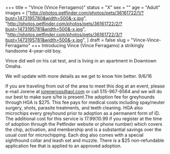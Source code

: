+++
title = "Vince (Vince Ferragamo)"
status = "X"
sex = ""
age = "Adult"
images = ["http://photos.petfinder.com/photos/pets/36161722/1/?bust=1473195780&width=500&-x.jpg",
"http://photos.petfinder.com/photos/pets/36161722/2/?bust=1473195781&width=500&-x.jpg",
"http://photos.petfinder.com/photos/pets/36161722/3/?bust=1473195781&width=500&-x.jpg",
]
draft = false
slug = "Vince-Vince-Ferragamo"
+++
Introducing Vince (Vince Ferragamo) a strikingly handsome 4-year-old boy.

Vince did well on his cat test, and is living in an apartment in Downtown Omaha.

We will update with more details as we get to know him better. 9/6/16

If you are traveling from out of the area to meet this dog at an event, please e-mail Jorene at joreneross@aol.com or call 515-967-6564 and we will do our best to make sure s/he is present.The adoption fee for greyhounds through HGA is $275. This fee pays for medical costs including spay/neuter surgery, shots, parasite treatments, and teeth cleaning. HGA also microchips every greyhound prior to adoption as a permanent form of ID. The additional cost for this service is $17.99 ($10.99 if you register at the time of adoption through the Petfinder website or phone number) which covers the chip, activation, and membership and is a substantial savings over the usual cost for microchipping. Each dog also comes with a special sighthound collar and leash set and muzzle. There is a $25 non-refundable application fee that is applied to an approved adoption.
